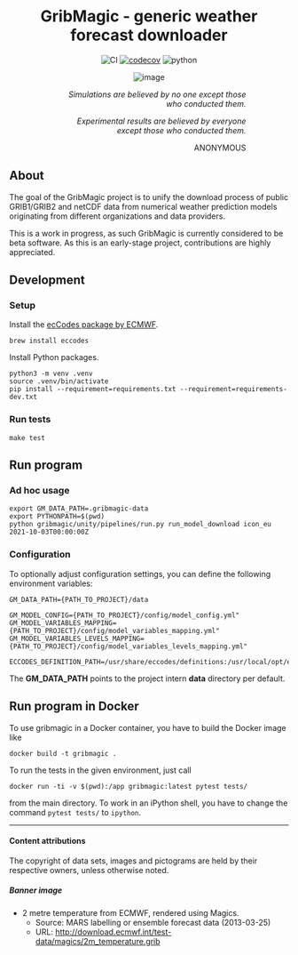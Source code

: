 <div align="center">

# GribMagic - generic weather forecast downloader

![CI](https://github.com/earthobservations/gribmagic/workflows/Tests/badge.svg?branch=main)
[![codecov](https://codecov.io/gh/earthobservations/gribmagic/branch/main/graph/badge.svg)](https://codecov.io/gh/earthobservations/gribmagic)
![python](https://img.shields.io/badge/Python-3.7,%203.8-green.svg)

![image](https://user-images.githubusercontent.com/453543/102729922-fb641c80-4332-11eb-835d-b022fc5290d9.png)

<div align="right" style="width: 350px">

_Simulations are believed by no one except those 
who conducted them._

_Experimental results are believed by everyone except
those who conducted them._

ANONYMOUS

</div>

</div>

## About
The goal of the GribMagic project is to unify the download process of
public GRIB1/GRIB2 and netCDF data from numerical weather prediction 
models originating from different organizations and data providers.

This is a work in progress, as such GribMagic is currently considered to
be beta software. As this is an early-stage project, contributions are
highly appreciated.


## Development

### Setup

Install the [ecCodes package by ECMWF](https://confluence.ecmwf.int/display/ECC).
```
brew install eccodes
```

Install Python packages.
```
python3 -m venv .venv
source .venv/bin/activate
pip install --requirement=requirements.txt --requirement=requirements-dev.txt
```

### Run tests
```
make test
```


## Run program

### Ad hoc usage
```
export GM_DATA_PATH=.gribmagic-data
export PYTHONPATH=$(pwd)
python gribmagic/unity/pipelines/run.py run_model_download icon_eu 2021-10-03T00:00:00Z
```

### Configuration
To optionally adjust configuration settings, you can define the following environment variables:
```
GM_DATA_PATH={PATH_TO_PROJECT}/data

GM_MODEL_CONFIG={PATH_TO_PROJECT}/config/model_config.yml"
GM_MODEL_VARIABLES_MAPPING={PATH_TO_PROJECT}/config/model_variables_mapping.yml"
GM_MODEL_VARIABLES_LEVELS_MAPPING={PATH_TO_PROJECT}/config/model_variables_levels_mapping.yml"

ECCODES_DEFINITION_PATH=/usr/share/eccodes/definitions:/usr/local/opt/eccodes/share/eccodes/definitions
```
The **GM_DATA_PATH** points to the project intern **data** directory per default. 


## Run program in Docker

To use gribmagic in a Docker container, you have to build the Docker image like
```
docker build -t gribmagic .
```

To run the tests in the given environment, just call
```
docker run -ti -v $(pwd):/app gribmagic:latest pytest tests/
```
from the main directory. To work in an iPython shell, you have to change the command `pytest tests/` to `ipython`.

---

#### Content attributions
The copyright of data sets, images and pictograms are held by their respective owners, unless otherwise noted. 

##### Banner image
- 2 metre temperature from ECMWF, rendered using Magics.
  - Source: MARS labelling or ensemble forecast data (2013-03-25)
  - URL:    http://download.ecmwf.int/test-data/magics/2m_temperature.grib

